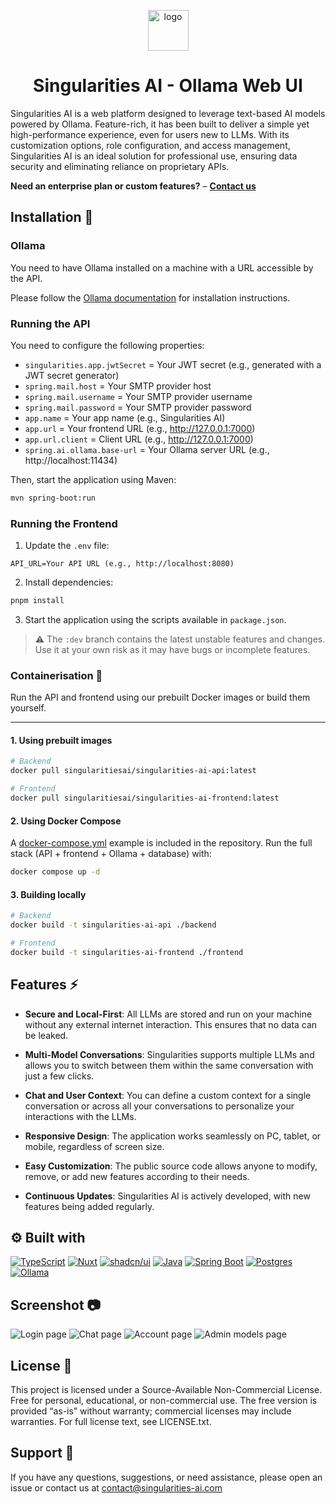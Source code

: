 <p align="center">
  <img src="https://i.ibb.co/08rtXCB/logo.png" alt="logo" width="65">
</p>
<h1 align="center">Singularities AI - Ollama Web UI</h1>

Singularities AI is a web platform designed to leverage text-based AI models powered by Ollama. Feature-rich, it has
been built to deliver a simple yet high-performance experience, even for users new to LLMs. With its customization
options, role configuration, and access management, Singularities AI is an ideal solution for professional use, ensuring
data security and eliminating reliance on proprietary APIs.

**Need an enterprise plan or custom features?** – **[Contact us](mailto:contact@singularities-ai.com)**

## Installation 🚀

### Ollama

You need to have Ollama installed on a machine with a URL accessible by the API.

Please follow the [Ollama documentation](https://github.com/ollama/ollama) for installation instructions.

### Running the API

You need to configure the following properties:

- `singularities.app.jwtSecret` = Your JWT secret (e.g., generated with a JWT secret generator)
- `spring.mail.host` = Your SMTP provider host
- `spring.mail.username` = Your SMTP provider username
- `spring.mail.password` = Your SMTP provider password
- `app.name` = Your app name (e.g., Singularities AI)
- `app.url` = Your frontend URL (e.g., http://127.0.0.1:7000)
- `app.url.client` = Client URL (e.g., http://127.0.0.1:7000)
- `spring.ai.ollama.base-url` = Your Ollama server URL (e.g., http://localhost:11434)

Then, start the application using Maven:

```bash
mvn spring-boot:run
````

### Running the Frontend

1. Update the `.env` file:

```env
API_URL=Your API URL (e.g., http://localhost:8080)
```

2. Install dependencies:

```bash
pnpm install
```

3. Start the application using the scripts available in `package.json`.

> ⚠
> The `:dev` branch contains the latest unstable features and changes. Use it at your own risk as it may have bugs or
> incomplete features.

### Containerisation 🐳

Run the API and frontend using our prebuilt Docker images or build them yourself.

---

#### 1. Using prebuilt images

```bash
# Backend
docker pull singularitiesai/singularities-ai-api:latest

# Frontend
docker pull singularitiesai/singularities-ai-frontend:latest
```

#### 2. Using Docker Compose

A [docker-compose.yml](./docker-compose.yml) example is included in the repository.
Run the full stack (API + frontend + Ollama + database) with:

```bash
docker compose up -d
```

#### 3. Building locally

```bash
# Backend
docker build -t singularities-ai-api ./backend

# Frontend
docker build -t singularities-ai-frontend ./frontend
````

## Features ⚡️

- **Secure and Local-First**: All LLMs are stored and run on your machine without any external internet interaction.
  This ensures that no data can be leaked.

- **Multi-Model Conversations**: Singularities supports multiple LLMs and allows you to switch between them within the
  same conversation with just a few clicks.

- **Chat and User Context**: You can define a custom context for a single conversation or across all your conversations
  to personalize your interactions with the LLMs.

- **Responsive Design**: The application works seamlessly on PC, tablet, or mobile, regardless of screen size.

- **Easy Customization**: The public source code allows anyone to modify, remove, or add new features according to their
  needs.

- **Continuous Updates**: Singularities AI is actively developed, with new features being added regularly.

## ⚙️ Built with

[![TypeScript](https://img.shields.io/badge/TypeScript-3178C6?logo=typescript&logoColor=fff)](#)
[![Nuxt](https://img.shields.io/badge/Nuxt-002E3B?logo=nuxt&logoColor=#00DC82)](#)
[![shadcn/ui](https://img.shields.io/badge/shadcn%2Fui-000?logo=shadcnui&logoColor=fff)](#)
[![Java](https://img.shields.io/badge/Java-%23ED8B00.svg?logo=openjdk&logoColor=white)](#)
[![Spring Boot](https://img.shields.io/badge/Spring%20Boot-6DB33F?logo=springboot&logoColor=fff)](#)
[![Postgres](https://img.shields.io/badge/Postgres-%23316192.svg?logo=postgresql&logoColor=white)](#)
[![Ollama](https://img.shields.io/badge/Ollama-fff?logo=ollama&logoColor=000)](#)

## Screenshot 📷

<img src="https://i.ibb.co/v4rVTLcJ/image.png" alt="Login page" border="0">
<img src="https://i.ibb.co/8gfx4wpp/image.png" alt="Chat page" border="0">
<img src="https://i.ibb.co/Z1crttjh/image.png" alt="Account page" border="0">
<img src="https://i.ibb.co/35nwG9WF/image.png" alt="Admin models page" border="0">

## License 📜

This project is licensed under a Source-Available Non-Commercial License.
Free for personal, educational, or non-commercial use.
The free version is provided “as-is” without warranty; commercial licenses may include warranties.
For full license text, see LICENSE.txt.

## Support 💬

If you have any questions, suggestions, or need assistance, please open an issue or contact us at
contact@singularities-ai.com